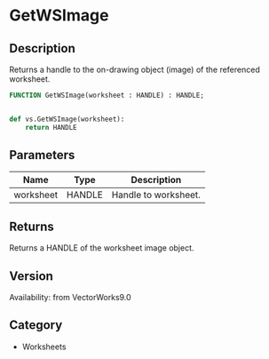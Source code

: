 # GetWSImage

## Description
Returns a handle to the on-drawing object (image) of the referenced worksheet.

```pascal
FUNCTION GetWSImage(worksheet : HANDLE) : HANDLE;
```

```python

def vs.GetWSImage(worksheet):
    return HANDLE
```

## Parameters
|Name|Type|Description|
|---|---|---|
|worksheet|HANDLE|Handle to worksheet.|

## Returns
Returns a HANDLE of the worksheet image object.

## Version
Availability: from VectorWorks9.0
## Category
* Worksheets

